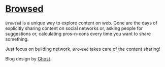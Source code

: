 # [Browsed](http://browsed.xyz)

`Browsed` is a unique way to explore content on web.
Gone are the days of explicitly sharing content on social networks or, asking people for suggestions or, calculating pros-n-cons every time you want to share something.

Just focus on building network, `Browsed` takes care of the content sharing!


Blog design by [Ghost](https://ghost.org/).